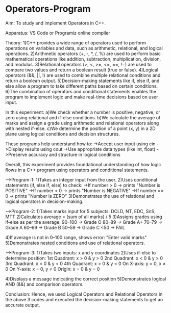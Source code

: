 # Operators-Program
Aim: To study and implement Operators in C++.

Apparatus: VS Code or Programiz online compiler

Theory: 
1)C++ provides a wide range of operators used to perform operations on variables and data, such as arithmetic, relational, and logical operations.
2)Arithmetic operators (+, -, *, /, %) are used to perform basic mathematical operations like addition, subtraction, multiplication, division, and modulus.
3)Relational operators (>, <, >=, <=, ==, !=) are used to compare two values and return a boolean result (true or false).
4)Logical operators (&&, ||, !) are used to combine multiple relational conditions and return a boolean output.
5)Decision-making statements like if, else if, and else allow a program to take different paths based on certain conditions.
6)The combination of operators and conditional statements enables the program to implement logic and make real-time decisions based on user input.

In this experiment:
a)We check whether a number is positive, negative, or zero using relational and if-else conditions.
b)We calculate the average of marks and assign a grade using arithmetic and relational operators along with nested if-else.
c)We determine the position of a point (x, y) in a 2D plane using logical conditions and decision structures.

These programs help understand how to:
->Accept user input using cin
->Display results using cout
->Use appropriate data types (like int, float)
->Preserve accuracy and structure in logical conditions

Overall, this experiment provides foundational understanding of how logic flows in a C++ program using operators and conditional statements.

-->Program-1: 
1)Takes an integer input from the user.
2)Uses conditional statements (if, else if, else) to check:
->If number > 0 → prints "Number is POSITIVE"
->If number < 0 → prints "Number is NEGATIVE"
->If number == 0 → prints "Number is ZERO"
3)Demonstrates the use of relational and logical operators in decision-making.



-->Program-2: 
1)Takes marks input for 5 subjects: DCLD, NT, EDC, SnS, MTT
2)Calculates average = (sum of all marks) / 5
3)Assigns grades using if-else as per the average:
90–100 → Grade O
80–89 → Grade A+
70–79 → Grade A
60–69 → Grade B
50–59 → Grade C
<50 → FAIL

4)If average is not in 0–100 range, shows error: "Enter valid marks"
5)Demonstrates nested conditions and use of relational operators.

-->Program-3:
1)Takes two inputs: x and y coordinates
2)Uses if-else to determine position:
1st Quadrant: x > 0 & y > 0
2nd Quadrant: x < 0 & y > 0
3rd Quadrant: x < 0 & y < 0
4th Quadrant: x > 0 & y < 0
On X-axis: y = 0, x ≠ 0
On Y-axis: x = 0, y ≠ 0
Origin: x = 0 & y = 0

4)Displays a message indicating the correct position
5)Demonstrates logical AND (&&) and comparison operators.

Conclusion: Hence, we used Logical Operators and Relational Operators in the above 3 codes and executed the decision-making statements to get an accurate output.
